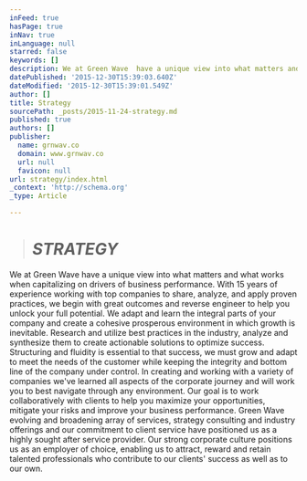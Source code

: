 ```yaml
---
inFeed: true
hasPage: true
inNav: true
inLanguage: null
starred: false
keywords: []
description: We at Green Wave  have a unique view into what matters and what works when capitalizing on drivers of business performance. With 15 years of experience worki
datePublished: '2015-12-30T15:39:03.640Z'
dateModified: '2015-12-30T15:39:01.549Z'
author: []
title: Strategy
sourcePath: _posts/2015-11-24-strategy.md
published: true
authors: []
publisher:
  name: grnwav.co
  domain: www.grnwav.co
  url: null
  favicon: null
url: strategy/index.html
_context: 'http://schema.org'
_type: Article

---
```

> # **_STRATEGY_**

We at Green Wave have a unique view into what matters and what works when capitalizing on drivers of business performance. With 15 years of experience working with top companies to share, analyze, and apply proven practices, we begin with great outcomes and reverse engineer to help you unlock your full potential. We adapt and learn the integral parts of your company and create a cohesive prosperous environment in which growth is inevitable. Research and utilize best practices in the industry, analyze and synthesize them to create actionable solutions to optimize success. Structuring and fluidity is essential to that success, we must grow and adapt to meet the needs of the customer while keeping the integrity and bottom line of the company under control. In creating and working with a variety of companies we've learned all aspects of the corporate journey and will work you to best navigate through any environment. Our goal is to work collaboratively with clients to help you maximize your opportunities, mitigate your risks and improve your business performance. Green Wave  evolving and broadening array of services, strategy consulting and industry offerings and our commitment to client service have positioned us as a highly sought after service provider.   Our strong corporate culture positions us as an employer of choice, enabling us to attract, reward and retain talented professionals who contribute to our clients' success as well as to our own.